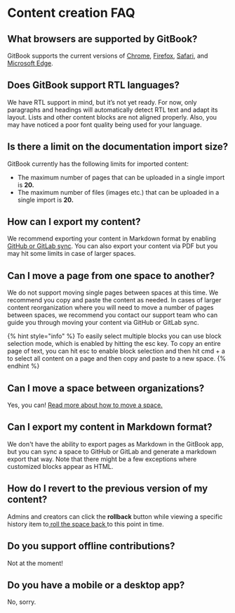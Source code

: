 # Content creation FAQ

## What browsers are supported by GitBook?

GitBook supports the current versions of [Chrome](https://www.google.com/chrome/), [Firefox](http://www.mozilla.org/firefox/), [Safari](http://www.apple.com/safari/), and [Microsoft Edge](https://www.microsoft.com/en-us/windows/microsoft-edge).

## Does GitBook support RTL languages?

We have RTL support in mind, but it’s not yet ready. For now, only paragraphs and headings will automatically detect RTL text and adapt its layout. Lists and other content blocks are not aligned properly. Also, you may have noticed a poor font quality being used for your language.

## Is there a limit on the documentation import size?

GitBook currently has the following limits for imported content:

* The maximum number of pages that can be uploaded in a single import is **20.**
* The maximum number of files (images etc.) that can be uploaded in a single import is **20.**

## **How can I export my content?**

We recommend exporting your content in Markdown format by enabling [GitHub or GitLab sync](../../integrations/git-sync/). You can also export your content via PDF but you may hit some limits in case of larger spaces.

## Can I move a page from one space to another?

We do not support moving single pages between spaces at this time. We recommend you copy and paste the content as needed. In cases of larger content reorganization where you will need to move a number of pages between spaces, we recommend you contact our support team who can guide you through moving your content via GitHub or GitLab sync.

{% hint style="info" %}
To easily select multiple blocks you can use block selection mode, which is enabled by hitting the esc key. To copy an entire page of text, you can hit esc to enable block selection and then hit cmd + a to select all content on a page and then copy and paste to a new space.
{% endhint %}

## Can I move a space between organizations?

Yes, you can! [Read more about how to move a space.](../../content-editor/editor/content-structure/what-is-a-space.md#move-a-space)

## Can I export my content in Markdown format?

We don't have the ability to export pages as Markdown in the GitBook app, but you can sync a space to GitHub or GitLab and generate a markdown export that way. Note that there might be a few exceptions where customized blocks appear as HTML.

## How do I revert to the previous version of my content?

Admins and creators can click the **rollback** button while viewing a specific history item to[ roll the space back ](../../content-editor/activity-history.md#rolling-back-to-a-previous-version)to this point in time.

## Do you support offline contributions?

Not at the moment!

## Do you have a mobile or a desktop app?

No, sorry.
